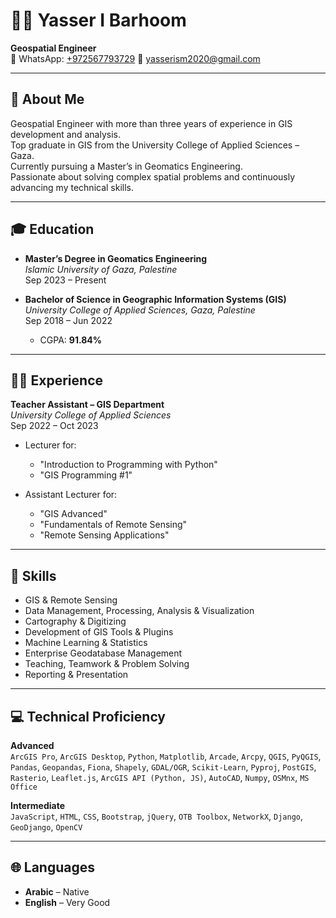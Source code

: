 # 👨‍💼 Yasser I Barhoom
**Geospatial Engineer**  
💬 WhatsApp: [+972567793729](https://wa.me/972567793729)
📧 yasserism2020@gmail.com  

---

## 🧭 About Me

Geospatial Engineer with more than three years of experience in GIS development and analysis.  
Top graduate in GIS from the University College of Applied Sciences – Gaza.  
Currently pursuing a Master’s in Geomatics Engineering.  
Passionate about solving complex spatial problems and continuously advancing my technical skills.

---

## 🎓 Education

- **Master’s Degree in Geomatics Engineering**  
  *Islamic University of Gaza, Palestine*  
  Sep 2023 – Present

- **Bachelor of Science in Geographic Information Systems (GIS)**  
  *University College of Applied Sciences, Gaza, Palestine*  
  Sep 2018 – Jun 2022  
  - CGPA: **91.84%**  

---

## 👨‍🏫 Experience

**Teacher Assistant – GIS Department**  
*University College of Applied Sciences*  
Sep 2022 – Oct 2023

- Lecturer for:  
  - "Introduction to Programming with Python"  
  - "GIS Programming #1"

- Assistant Lecturer for:  
  - "GIS Advanced"  
  - "Fundamentals of Remote Sensing"  
  - "Remote Sensing Applications"

---

## 🧠 Skills

- GIS & Remote Sensing  
- Data Management, Processing, Analysis & Visualization  
- Cartography & Digitizing  
- Development of GIS Tools & Plugins  
- Machine Learning & Statistics  
- Enterprise Geodatabase Management  
- Teaching, Teamwork & Problem Solving  
- Reporting & Presentation

---

## 💻 Technical Proficiency

**Advanced**  
`ArcGIS Pro`, `ArcGIS Desktop`, `Python`, `Matplotlib`, `Arcade`, `Arcpy`, `QGIS`, `PyQGIS`, `Pandas`, `Geopandas`, `Fiona`, `Shapely`, `GDAL/OGR`, `Scikit-Learn`, `Pyproj`, `PostGIS`, `Rasterio`, `Leaflet.js`, `ArcGIS API (Python, JS)`, `AutoCAD`, `Numpy`, `OSMnx`, `MS Office`

**Intermediate**  
`JavaScript`, `HTML`, `CSS`, `Bootstrap`, `jQuery`, `OTB Toolbox`, `NetworkX`, `Django`, `GeoDjango`, `OpenCV`

---

## 🌐 Languages

- **Arabic** – Native  
- **English** – Very Good  
